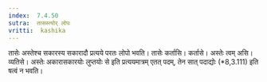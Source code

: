 ```yaml
---
index:  7.4.50
sutra:  तासस्त्योर् लोपः
vritti:  kashika 
---
```


तासेः अस्तेश्च सकारस्य सकारादौ प्रत्यये परतः लोपो भवति। तासेः कर्तासि। कर्तासे। अस्तेः त्वम् असि। व्यतिसे। अस्तेः अकारासकारयोः लुप्तयोः से इति प्रत्ययमात्रम् एतत् पदम्, तेन सात् पदाद्योः (*8,3.111) इति षत्वं न भवति।


